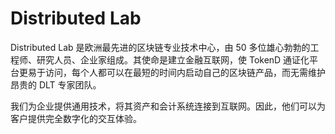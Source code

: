 # 

# Distributed Lab


Distributed Lab 是欧洲最先进的区块链专业技术中心，由 50 多位雄心勃勃的工程师、研究人员、企业家组成。其使命是建立金融互联网，使 TokenD 通证化平台更易于访问，每个人都可以在最短的时间内启动自己的区块链产品，而无需维护昂贵的 DLT 专家团队。

我们为企业提供通用技术，将其资产和会计系统连接到互联网。因此，他们可以为客户提供完全数字化的交互体验。

